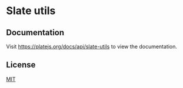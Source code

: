 # Slate utils

## Documentation

Visit https://platejs.org/docs/api/slate-utils to view the documentation.

## License

[MIT](../../LICENSE)
